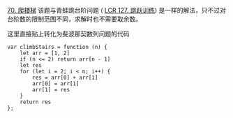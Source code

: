 [70. 爬楼梯](https://leetcode.cn/problems/climbing-stairs/) 该题与青蛙跳台阶问题 ( [LCR 127. 跳跃训练](https://leetcode.cn/problems/qing-wa-tiao-tai-jie-wen-ti-lcof/description/)) 是一样的解法，只不过对台阶数的限制范围不同，求解时也不需要取余数。

这里直接贴上转化为斐波那契数列问题的代码

```
var climbStairs = function (n) {
    let arr = [1, 2]
    if (n <= 2) return arr[n - 1]
    let res
    for (let i = 2; i < n; i++) {
        res = arr[0] + arr[1]
        arr[0] = arr[1]
        arr[1] = res
    }
    return res
};
```

